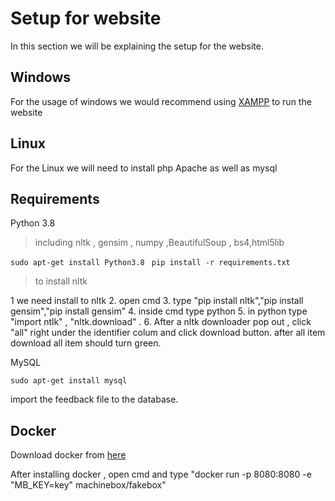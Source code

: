 # Setup for website
In this section we will be explaining the setup for the website.
## Windows
For the usage of windows we would recommend using  [XAMPP](https://www.apachefriends.org/index.html) to run  the website
## Linux 

For the Linux we will need to install php Apache as well as mysql

## Requirements

Python 3.8  
>including nltk , gensim , numpy ,BeautifulSoup , bs4,html5lib

`sudo apt-get install Python3.8 `
`pip install -r requirements.txt`

>to install nltk

1 we need install to nltk
2. open cmd 
3. type "pip install nltk","pip install gensim","pip install gensim"
4. inside cmd type python 
5. in python type "import ntlk" , "nltk.download" . 
6. After a nltk downloader pop out , click "all" right under the identifier colum and click download button. after all item download all item should turn green.

MySQL

`sudo apt-get install mysql`

import the feedback file to the database.

## Docker

Download docker from [here](https://www.docker.com/)

After installing docker , open cmd and type "docker run -p 8080:8080 -e "MB_KEY=key" machinebox/fakebox"
